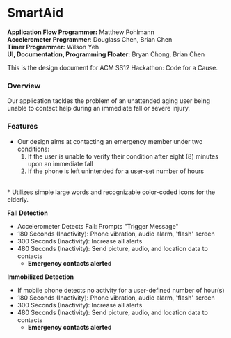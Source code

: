 SmartAid
====================
**Application Flow Programmer:** Matthew Pohlmann <br/>
**Accelerometer Programmer**: Douglass Chen, Brian Chen <br/>
**Timer Programmer:** Wilson Yeh <br/>
**UI, Documentation, Programming Floater:** Bryan Chong, Brian Chen <br/>

This is the design document for ACM SS12 Hackathon: Code for a Cause. 

### Overview
Our application tackles the problem of an unattended aging user being unable to contact help during an immediate fall or severe injury. 


### Features
* Our design aims at contacting an emergency member under two conditions: <br/>
	1. If the user is unable to verify their condition after eight (8) minutes upon an immediate fall <br/>
	2. If the phone is left unintended for a user-set number of hours
<br/>
* Utilizes simple large words and recognizable color-coded icons for the elderly. 

**Fall Detection**
* Accelerometer Detects Fall: Prompts "Trigger Message"
* 180 Seconds (Inactivity): Phone vibration, audio alarm, 'flash' screen 
* 300 Seconds (Inactivity): Increase all alerts
* 480 Seconds (Inactivity): Send picture, audio, and location data to contacts
    * **Emergency contacts alerted**
    
**Immobilized Detection**
* If mobile phone detects no activity for a user-defined number of hour(s)
* 180 Seconds (Inactivity): Phone vibration, audio alarm, 'flash' screen 
* 300 Seconds (Inactivity): Increase all alerts
* 480 Seconds (Inactivity): Send picture, audio, and location data to contacts
    * **Emergency contacts alerted**